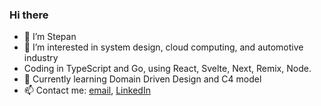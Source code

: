 ### Hi there
- 👋 I’m Stepan
- 👀 I’m interested in system design, cloud computing, and automotive industry
- Coding in TypeScript and Go, using React, Svelte, Next, Remix, Node.
- 🌱 Currently learning Domain Driven Design and C4 model
- 📫 Contact me: [email](mailto:stepan.mandryka@perfectial.com), [LinkedIn](https://www.linkedin.com/in/stepan-mandryka-06aa7b3a/)
